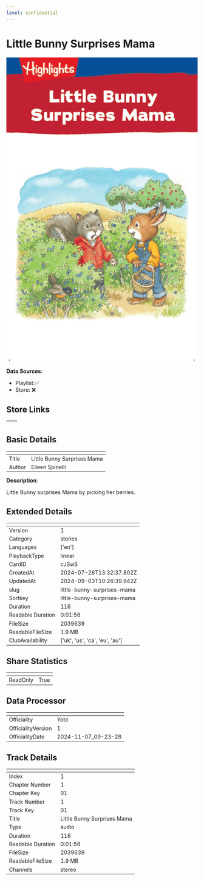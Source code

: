 ```yaml
---
level: confidential
---
```

# Little Bunny Surprises Mama

![card_[cJSwS].png](../../img/cards/card_[cJSwS].png)

**Data Sources**: 

- Playlist:✅
- Store: ❌


## Store Links

| <!-- --> | <!-- --> |
| - | - |


## Basic Details

| <!-- --> | <!-- --> |
| - | - |
| Title | Little Bunny Surprises Mama |
| Author | Eileen Spinelli |

**Description**:

Little Bunny surprises Mama by picking her berries.


## Extended Details

| <!-- --> | <!-- --> |
| - | - |
| Version | 1 |
| Category | stories |
| Languages | ['en'] |
| PlaybackType | linear |
| CardID | cJSwS |
| CreatedAt | 2024-07-26T13:32:37.802Z |
| UpdatedAt | 2024-09-03T10:26:39.942Z |
| slug | little-bunny-surprises-mama |
| Sortkey | little-bunny-surprises-mama |
| Duration | 116 |
| Readable Duration | 0:01:56 |
| FileSize | 2039639 |
| ReadableFileSize | 1.9 MB |
| ClubAvailability | ['uk', 'us', 'ca', 'eu', 'au'] |


## Share Statistics

| <!-- --> | <!-- --> |
| - | - |
| ReadOnly | True |


## Data Processor

| <!-- --> | <!-- --> |
| - | - |
| Officiality | Yoto
| OfficialityVersion | 1
| OfficialityDate | 2024-11-07_09-23-28


## Track Details

| <!-- --> | <!-- --> |
| - | - |
| Index | 1 |
| Chapter Number | 1 |
| Chapter Key | 01 |
| Track Number | 1 |
| Track Key | 01 |
| Title | Little Bunny Surprises Mama |
| Type | audio |
| Duration | 116 |
| Readable Duration | 0:01:56 |
| FileSize | 2039639 |
| ReadableFileSize | 1.9 MB |
| Channels | stereo |

